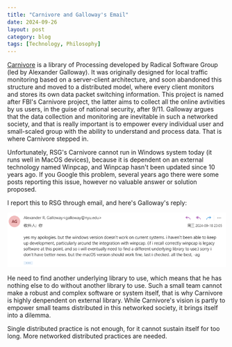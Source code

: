 ```yaml
---
title: "Carnivore and Galloway's Email"
date: 2024-09-26
layout: post
category: blog
tags: [Technology, Philosophy]
---
```


[Carnivore](https://r-s-g.org/carnivore/) is a library of Processing developed by Radical Software Group (led by Alexander Galloway). It was originally designed for local traffic monitoring based on a server-client architecture, and soon abandoned this structure and moved to a distributed model, where every client monitors and stores its own data packet switching information. This project is named after FBI's Carnivore project, the latter aims to collect all the online avtivities by us users, in the guise of national security, after 9/11. Galloway argues that the data collection and monitoring are inevitable in such a networked society, and that is really important is to empower every individual user and small-scaled group with the ability to understand and process data. That is where Carnivore stepped in.

Unfortunately, RSG's Carnivore cannot run in Windows system today (it runs well in MacOS devices), because it is dependent on an external technology named Winpcap, and Winpcap hasn't been updated since 10 years ago. If you Google this problem, several years ago there were some posts reporting this issue, however no valuable answer or solution proposed.  

I report this to RSG through email, and here's Galloway's reply:

![alt text](/images/GallowaysEmail.png)

He need to find another underlying library to use, which means that he has nothing else to do without another library to use. Such a small team cannot make a robust and complex software or system itself, that is why Carnivore is highly denpendent on external library. While Carnivore's vision is partly to empower small teams distributed in this networked society, it brings itself into a dilemma.

Single distributed practice is not enough, for it cannot sustain itself for too long. More networked distributed practices are needed.
